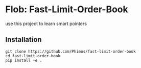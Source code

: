 # Flob: Fast-Limit-Order-Book

use this project to learn smart pointers

## Installation

```
git clone https://github.com/Phimos/fast-limit-order-book
cd fast-limit-order-book
pip install -e .
```